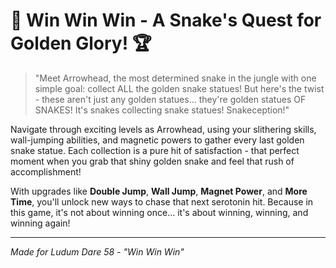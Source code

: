 # 🐍 Win Win Win - A Snake's Quest for Golden Glory! 🏆

> "Meet Arrowhead, the most determined snake in the jungle with one simple goal: collect ALL the golden snake statues! But here's the twist - these aren't just any golden statues... they're golden statues OF SNAKES! It's snakes collecting snake statues! Snakeception!"

Navigate through exciting levels as Arrowhead, using your slithering skills, wall-jumping abilities, and magnetic powers to gather every last golden snake statue. Each collection is a pure hit of satisfaction - that perfect moment when you grab that shiny golden snake and feel that rush of accomplishment!

With upgrades like **Double Jump**, **Wall Jump**, **Magnet Power**, and **More Time**, you'll unlock new ways to chase that next serotonin hit. Because in this game, it's not about winning once... it's about winning, winning, and winning again!

---

*Made for Ludum Dare 58 - "Win Win Win"*